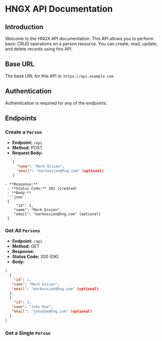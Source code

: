 # HNGX API Documentation

## Introduction

Welcome to the HNGX API documentation. This API allows you to perform basic CRUD operations on a person resource. You can create, read, update, and delete records using this API.

## Base URL

The base URL for this API is: `https://api.example.com`

## Authentication

Authentication is required for any of the endpoints.


## Endpoints

### Create a `Person`

- **Endpoint:** `/api`
- **Method:** POST
- **Request Body:**
  ```json
  {
    "name": "Mark Essien",
    "email": "markessien@hng.com" (optional)
  }
```
- **Response:**
 - **Status Code:** 201 (Created)
 - **Body:**
 ```json
 {
	 "id": 1,
	"name": "Mark Essien",
	"email": "markessien@hng.com" (optional)
 }
```

### Get All `Persons`

- **Endpoint:** `/api`
- **Method:** GET
- **Response:**
 - **Status Code:** 200 (OK)
 - **Body:**
 ```json
 [
   {
	 "id": 1,
	"name": "Mark Essien",
	"email": "markessien@hng.com" (optional)
   },
   {
	 "id": 2,
	"name": "John Doe",
	"email": "johndoe@hng.com" (optional)
   }
 ]
 ```

### Get a Single `Person`



